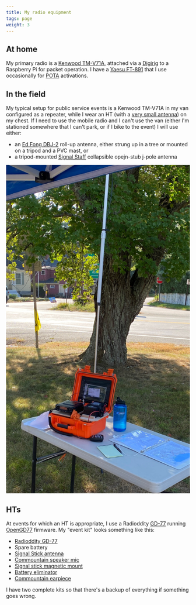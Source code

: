 ```yaml
---
title: My radio equipment
tags: page
weight: 3
---
```


## At home

My primary radio is a [Kenwood TM-V71A], attached via a [Digirig] to a Raspberry Pi for packet operation. I have a [Yaesu FT-891] that I use occasionally for [POTA] activations.

[kenwood tm-v71a]: https://www.kenwood.com/usa/com/amateur/tm-v71a/
[digirig]: https://digirig.net/store/
[yaesu ft-891]: https://www.yaesu.com/product-detail.aspx?Model=FT-891&CatName=HF%20Transceivers/Amplifiers
[pota]: https://parksontheair.com/index.html

## In the field

My typical setup for public service events is a Kenwood TM-V71A in my van configured as a repeater, while I wear an HT (with a [very small antenna](https://a.co/d/4bKmNXh)) on my chest. If I need to use the mobile radio and I can't use the van (either I'm stationed somewhere that I can't park, or if I bike to the event) I will use either:

- an [Ed Fong DBJ-2](https://edsantennas.weebly.com/) roll-up antenna, either strung up in a tree or mounted on a tripod and a PVC mast, or
- a tripod-mounted [Signal Staff](https://signalstuff.com/products/ss-osj/) collapsible opejn-stub j-pole antenna

![Mobile radio deployed on a folding table with antenna mast on a tripod in the background](mobile-station.jpg)

## HTs

At events for which an HT is appropriate, I use a Radioddity [GD-77] running [OpenGD77] firmware. My "event kit" looks something like this:

- [Radioddity GD-77][gd-77]
- Spare battery
- [Signal Stick antenna][signalstick]
- [Commountain speaker mic]
- [Signal stick magnetic mount][magmount]
- [Battery eliminator]
- [Commountain earpiece]

I have two complete kits so that there's a backup of everything if something goes wrong.

[gd-77]: https://www.radioddity.com/products/radioddity-gd-77-dmr-two-way-radio
[opengd77]: https://www.opengd77.com/
[signalstick]: https://signalstuff.com/products/st-bnc/
[magmount]: https://signalstuff.com/products/magmount-bnc/
[commountain speaker mic]: https://a.co/d/47TXEOT
[battery eliminator]: https://a.co/d/59CWsIM
[commountain earpiece]: https://a.co/d/hoNMBbq
